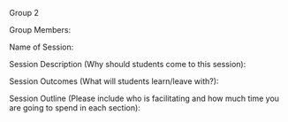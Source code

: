 Group 2

Group Members:

Name of Session:

Session Description (Why should students come to this session):

Session Outcomes (What will students learn/leave with?):

Session Outline (Please include who is facilitating and how much time you are going to spend in each section):
